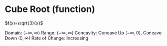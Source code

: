 # Cube Root (function)

$f(x)=\sqrt{3}{x}$

Domain: $(-\infty,\infty)$
Range: $(-\infty,\infty)$
Concavity: Concave Up $(-\infty,0)$, Concave Down $(0, \infty)$
Rate of Change: Increasing
